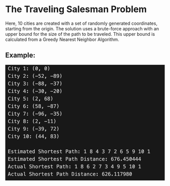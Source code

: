 <h1>The Traveling Salesman Problem</h1>
<p>Here, 10 cities are created with a set of randomly generated coordinates, starting from the origin. The solution uses a brute-force approach with an upper bound for the size of the path to be traveled. This upper bound is calculated from a Greedy Nearest Neighbor Algorithm.</p>
<h2>Example:</h2>
<img src="test_run.png" alt="Terminal output listing 10 cities and their coordinates, the estimated shortest path and its distance, and the actual shortest path with its distance.">
